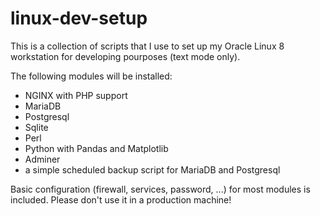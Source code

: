 # linux-dev-setup

This is a collection of scripts that I use to set
up my Oracle Linux 8 workstation for developing
pourposes (text mode only).

The following modules will be installed:

- NGINX with PHP support
- MariaDB
- Postgresql
- Sqlite
- Perl
- Python with Pandas and Matplotlib
- Adminer
- a simple scheduled backup script for MariaDB and Postgresql

Basic configuration (firewall, services, password, ...) for most modules is included. Please don't use it in a production machine!
